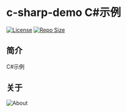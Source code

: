 # c-sharp-demo C#示例

[![License](https://img.shields.io/github/license/ALI1416/c-sharp-demo?label=License)](https://www.apache.org/licenses/LICENSE-2.0.txt)
[![Repo Size](https://img.shields.io/github/repo-size/ALI1416/c-sharp-demo?label=Repo%20Size&color=success)](https://github.com/ALI1416/c-sharp-demo/archive/refs/heads/master.zip)

## 简介

C#示例

## 关于

<picture>
  <source media="(prefers-color-scheme: dark)" srcset="https://www.404z.cn/images/about.dark.svg">
  <img alt="About" src="https://www.404z.cn/images/about.light.svg">
</picture>
